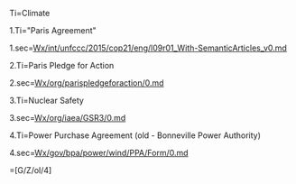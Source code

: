 Ti=Climate

1.Ti="Paris Agreement"

1.sec=<a href="index.php?action=doc&file=Wx/int/unfccc/2015/cop21/eng/l09r01_With-SemanticArticles_v0.md">Wx/int/unfccc/2015/cop21/eng/l09r01_With-SemanticArticles_v0.md</a>


2.Ti=Paris Pledge for Action

2.sec=<a href="index.php?action=doc&file=Wx/org/parispledgeforaction/0.md">Wx/org/parispledgeforaction/0.md</a>


3.Ti=Nuclear Safety

3.sec=<a href="index.php?action=doc&file=/Wx/org/iaea/GSR3/0.md">Wx/org/iaea/GSR3/0.md</a>

4.Ti=Power Purchase Agreement (old - Bonneville Power Authority)

4.sec=<a href="index.php?action=doc&file=Wx/gov/bpa/power/wind/PPA/Form/0.md">Wx/gov/bpa/power/wind/PPA/Form/0.md</a>

=[G/Z/ol/4]
